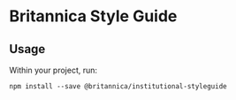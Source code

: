 # Britannica Style Guide

## Usage

Within your project, run:

`npm install --save @britannica/institutional-styleguide`

